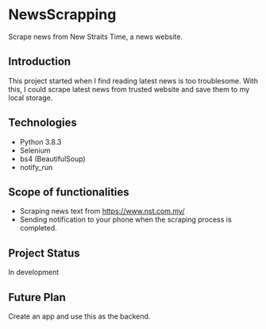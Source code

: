 # NewsScrapping
Scrape news from New Straits Time, a news website.
## Introduction
This project started when I find reading latest news is too troublesome. With this, I could scrape latest news from trusted website and save them to my local storage.
## Technologies
* Python 3.8.3
* Selenium
* bs4 (BeautifulSoup)
* notify_run
## Scope of functionalities
* Scraping news text from https://www.nst.com.my/
* Sending notification to your phone when the scraping process is completed.
## Project Status
In development
## Future Plan
Create an app and use this as the backend.
